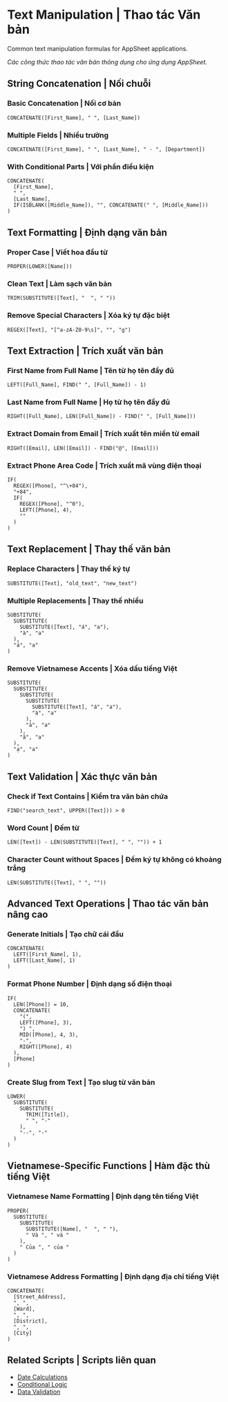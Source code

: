 # Text Manipulation | Thao tác Văn bản

Common text manipulation formulas for AppSheet applications.

*Các công thức thao tác văn bản thông dụng cho ứng dụng AppSheet.*

## String Concatenation | Nối chuỗi

### Basic Concatenation | Nối cơ bản

```appsheet
CONCATENATE([First_Name], " ", [Last_Name])
```

### Multiple Fields | Nhiều trường

```appsheet
CONCATENATE([First_Name], " ", [Last_Name], " - ", [Department])
```

### With Conditional Parts | Với phần điều kiện

```appsheet
CONCATENATE(
  [First_Name],
  " ",
  [Last_Name],
  IF(ISBLANK([Middle_Name]), "", CONCATENATE(" ", [Middle_Name]))
)
```

## Text Formatting | Định dạng văn bản

### Proper Case | Viết hoa đầu từ

```appsheet
PROPER(LOWER([Name]))
```

### Clean Text | Làm sạch văn bản

```appsheet
TRIM(SUBSTITUTE([Text], "  ", " "))
```

### Remove Special Characters | Xóa ký tự đặc biệt

```appsheet
REGEX([Text], "[^a-zA-Z0-9\s]", "", "g")
```

## Text Extraction | Trích xuất văn bản

### First Name from Full Name | Tên từ họ tên đầy đủ

```appsheet
LEFT([Full_Name], FIND(" ", [Full_Name]) - 1)
```

### Last Name from Full Name | Họ từ họ tên đầy đủ

```appsheet
RIGHT([Full_Name], LEN([Full_Name]) - FIND(" ", [Full_Name]))
```

### Extract Domain from Email | Trích xuất tên miền từ email

```appsheet
RIGHT([Email], LEN([Email]) - FIND("@", [Email]))
```

### Extract Phone Area Code | Trích xuất mã vùng điện thoại

```appsheet
IF(
  REGEX([Phone], "^\+84"),
  "+84",
  IF(
    REGEX([Phone], "^0"),
    LEFT([Phone], 4),
    ""
  )
)
```

## Text Replacement | Thay thế văn bản

### Replace Characters | Thay thế ký tự

```appsheet
SUBSTITUTE([Text], "old_text", "new_text")
```

### Multiple Replacements | Thay thế nhiều

```appsheet
SUBSTITUTE(
  SUBSTITUTE(
    SUBSTITUTE([Text], "á", "a"),
    "à", "a"
  ),
  "ả", "a"
)
```

### Remove Vietnamese Accents | Xóa dấu tiếng Việt

```appsheet
SUBSTITUTE(
  SUBSTITUTE(
    SUBSTITUTE(
      SUBSTITUTE(
        SUBSTITUTE([Text], "á", "a"),
        "à", "a"
      ),
      "ả", "a"
    ),
    "ã", "a"
  ),
  "ạ", "a"
)
```

## Text Validation | Xác thực văn bản

### Check if Text Contains | Kiểm tra văn bản chứa

```appsheet
FIND("search_text", UPPER([Text])) > 0
```

### Word Count | Đếm từ

```appsheet
LEN([Text]) - LEN(SUBSTITUTE([Text], " ", "")) + 1
```

### Character Count without Spaces | Đếm ký tự không có khoảng trắng

```appsheet
LEN(SUBSTITUTE([Text], " ", ""))
```

## Advanced Text Operations | Thao tác văn bản nâng cao

### Generate Initials | Tạo chữ cái đầu

```appsheet
CONCATENATE(
  LEFT([First_Name], 1),
  LEFT([Last_Name], 1)
)
```

### Format Phone Number | Định dạng số điện thoại

```appsheet
IF(
  LEN([Phone]) = 10,
  CONCATENATE(
    "(",
    LEFT([Phone], 3),
    ") ",
    MID([Phone], 4, 3),
    "-",
    RIGHT([Phone], 4)
  ),
  [Phone]
)
```

### Create Slug from Text | Tạo slug từ văn bản

```appsheet
LOWER(
  SUBSTITUTE(
    SUBSTITUTE(
      TRIM([Title]),
      " ", "-"
    ),
    "--", "-"
  )
)
```

## Vietnamese-Specific Functions | Hàm đặc thù tiếng Việt

### Vietnamese Name Formatting | Định dạng tên tiếng Việt

```appsheet
PROPER(
  SUBSTITUTE(
    SUBSTITUTE(
      SUBSTITUTE([Name], "  ", " "),
      " Và ", " và "
    ),
    " Của ", " của "
  )
)
```

### Vietnamese Address Formatting | Định dạng địa chỉ tiếng Việt

```appsheet
CONCATENATE(
  [Street_Address],
  ", ",
  [Ward],
  ", ",
  [District],
  ", ",
  [City]
)
```

## Related Scripts | Scripts liên quan

- [Date Calculations](./date-calculations.md)
- [Conditional Logic](./conditional-logic.md)
- [Data Validation](../data-validation/README.md)